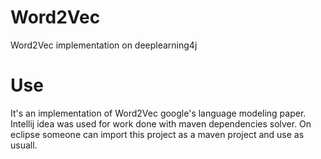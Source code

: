 # Word2Vec
Word2Vec implementation on deeplearning4j

# Use
It's an implementation of Word2Vec google's language modeling paper. Intellij idea was used for work done with maven dependencies solver. On eclipse someone can import this project as a maven project and use as usuall. 



